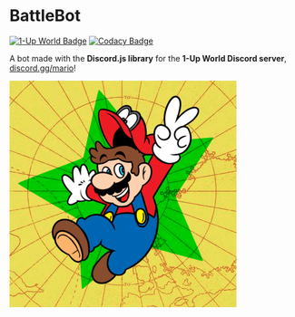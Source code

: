 # BattleBot
[![1-Up World Badge](https://img.shields.io/discord/355119082808541184?label=1-Up%20World&style=plastic)](https://discord.gg/mario)
[![Codacy Badge](https://api.codacy.com/project/badge/Grade/263e73ace1a24b74a54d6d77c5b20d02)](https://www.codacy.com/app/Phoenix1128/BattleBot?utm_source=github.com&amp;utm_medium=referral&amp;utm_content=Phoenix1128/BattleBot&amp;utm_campaign=Badge_Grade)

A bot made with the **Discord.js library** for the **1-Up World Discord server**, [discord.gg/mario](https://discord.gg/mario)!

![1-Up World Image](/images/1-Up-World-Image.png)